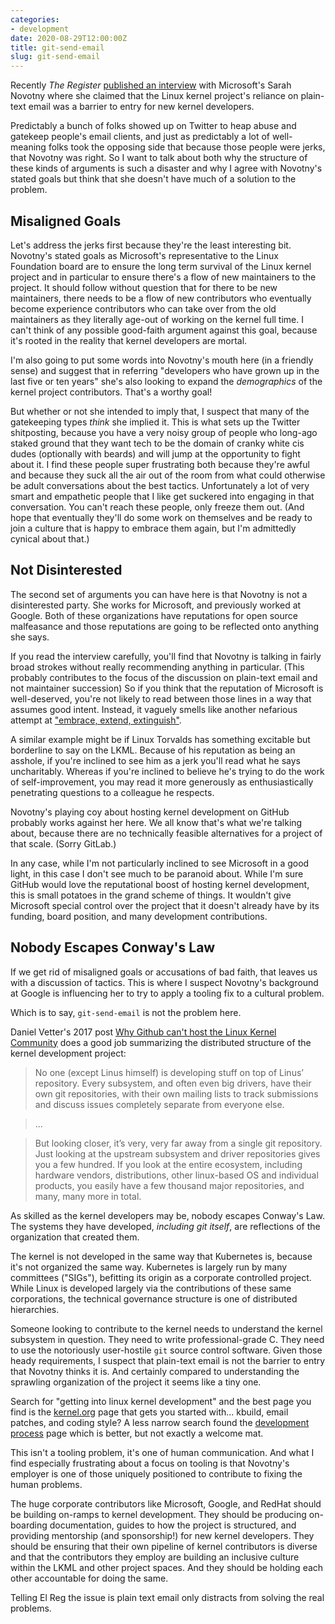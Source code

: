 ```yaml
---
categories:
- development
date: 2020-08-29T12:00:00Z
title: git-send-email
slug: git-send-email
---
```


Recently _The Register_ [published an
interview](https://www.theregister.com/2020/08/25/linux_kernel_email/)
with Microsoft's Sarah Novotny where she claimed that the Linux kernel
project's reliance on plain-text email was a barrier to entry for new
kernel developers.

Predictably a bunch of folks showed up on Twitter to heap abuse and
gatekeep people's email clients, and just as predictably a lot of
well-meaning folks took the opposing side that because those people
were jerks, that Novotny was right. So I want to talk about both why
the structure of these kinds of arguments is such a disaster and why I
agree with Novotny's stated goals but think that she doesn't have much
of a solution to the problem.

## Misaligned Goals

Let's address the jerks first because they're the least interesting
bit. Novotny's stated goals as Microsoft's representative to the Linux
Foundation board are to ensure the long term survival of the Linux
kernel project and in particular to ensure there's a flow of new
maintainers to the project. It should follow without question that for
there to be new maintainers, there needs to be a flow of new
contributors who eventually become experience contributors who can
take over from the old maintainers as they literally age-out of
working on the kernel full time. I can't think of any possible
good-faith argument against this goal, because it's rooted in the
reality that kernel developers are mortal.

I'm also going to put some words into Novotny's mouth here (in a
friendly sense) and suggest that in referring "developers who have
grown up in the last five or ten years" she's also looking to expand
the _demographics_ of the kernel project contributors. That's a worthy
goal!

But whether or not she intended to imply that, I suspect that many of
the gatekeeping types _think_ she implied it. This is what sets up the
Twitter shitposting, because you have a very noisy group of people who
long-ago staked ground that they want tech to be the domain of cranky
white cis dudes (optionally with beards) and will jump at the
opportunity to fight about it. I find these people super frustrating
both because they're awful and because they suck all the air out of
the room from what could otherwise be adult conversations about the
best tactics. Unfortunately a lot of very smart and empathetic people
that I like get suckered into engaging in that conversation. You can't
reach these people, only freeze them out. (And hope that eventually
they'll do some work on themselves and be ready to join a culture that
is happy to embrace them again, but I'm admittedly cynical about
that.)

## Not Disinterested

The second set of arguments you can have here is that Novotny is not a
disinterested party. She works for Microsoft, and previously worked at
Google. Both of these organizations have reputations for open source
malfeasance and those reputations are going to be reflected onto
anything she says.

If you read the interview carefully, you'll find that Novotny is
talking in fairly broad strokes without really recommending anything
in particular. (This probably contributes to the focus of the
discussion on plain-text email and not maintainer succession) So if
you think that the reputation of Microsoft is well-deserved, you're
not likely to read between those lines in a way that assumes good
intent. Instead, it vaguely smells like another nefarious attempt at
["embrace, extend,
extinguish"](https://en.wikipedia.org/wiki/Embrace,_extend,_and_extinguish).

A similar example might be if Linux Torvalds has something excitable
but borderline to say on the LKML. Because of his reputation as being
an asshole, if you're inclined to see him as a jerk you'll read what
he says uncharitably. Whereas if you're inclined to believe he's
trying to do the work of self-improvement, you may read it more
generously as enthusiastically penetrating questions to a colleague he
respects.

Novotny's playing coy about hosting kernel development on GitHub
probably works against her here. We all know that's what we're talking
about, because there are no technically feasible alternatives for a
project of that scale. (Sorry GitLab.)

In any case, while I'm not particularly inclined to see Microsoft in a
good light, in this case I don't see much to be paranoid about. While
I'm sure GitHub would love the reputational boost of hosting kernel
development, this is small potatoes in the grand scheme of things. It
wouldn't give Microsoft special control over the project that it
doesn't already have by its funding, board position, and many
development contributions.

## Nobody Escapes Conway's Law

If we get rid of misaligned goals or accusations of bad faith, that
leaves us with a discussion of tactics. This is where I suspect
Novotny's background at Google is influencing her to try to apply a
tooling fix to a cultural problem.

Which is to say, `git-send-email` is not the problem here.

Daniel Vetter's 2017 post [Why Github can't host the Linux Kernel
Community](https://blog.ffwll.ch/2017/08/github-why-cant-host-the-kernel.html)
does a good job summarizing the distributed structure of the kernel
development project:

> No one (except Linus himself) is developing stuff on top of Linus’
> repository. Every subsystem, and often even big drivers, have their
> own git repositories, with their own mailing lists to track
> submissions and discuss issues completely separate from everyone
> else.

> ...

> But looking closer, it’s very, very far away from a single git
> repository. Just looking at the upstream subsystem and driver
> repositories gives you a few hundred. If you look at the entire
> ecosystem, including hardware vendors, distributions, other
> linux-based OS and individual products, you easily have a few
> thousand major repositories, and many, many more in total.

As skilled as the kernel developers may be, nobody escapes Conway's
Law. The systems they have developed, _including git itself_, are
reflections of the organization that created them.

The kernel is not developed in the same way that Kubernetes is,
because it's not organized the same way. Kubernetes is largely run by
many committees ("SIGs"), befitting its origin as a corporate
controlled project. While Linux is developed largely via the
contributions of these same corporations, the technical governance
structure is one of distributed hierarchies.

Someone looking to contribute to the kernel needs to understand the
kernel subsystem in question. They need to write professional-grade
C. They need to use the notoriously user-hostile `git` source control
software. Given those heady requirements, I suspect that plain-text
email is not the barrier to entry that Novotny thinks it is. And
certainly compared to understanding the sprawling organization of the
project it seems like a tiny one.

Search for "getting into linux kernel development" and the best page
you find is the
[kernel.org](https://www.kernel.org/doc/html/latest/process/howto.html)
page that gets you started with... kbuild, email patches, and coding
style? A less narrow search found the [development
process](https://www.kernel.org/doc/html/v5.7/process/development-process.html)
page which is better, but not exactly a welcome mat.

This isn't a tooling problem, it's one of human communication. And
what I find especially frustrating about a focus on tooling is that
Novotny's employer is one of those uniquely positioned to contribute
to fixing the human problems.

The huge corporate contributors like Microsoft, Google, and RedHat
should be building on-ramps to kernel development. They should be
producing on-boarding documentation, guides to how the project is
structured, and providing mentorship (and sponsorship!) for new kernel
developers. They should be ensuring that their own pipeline of kernel
contributors is diverse and that the contributors they employ are
building an inclusive culture within the LKML and other project
spaces. And they should be holding each other accountable for doing
the same.

Telling El Reg the issue is plain text email only distracts from
solving the real problems.
